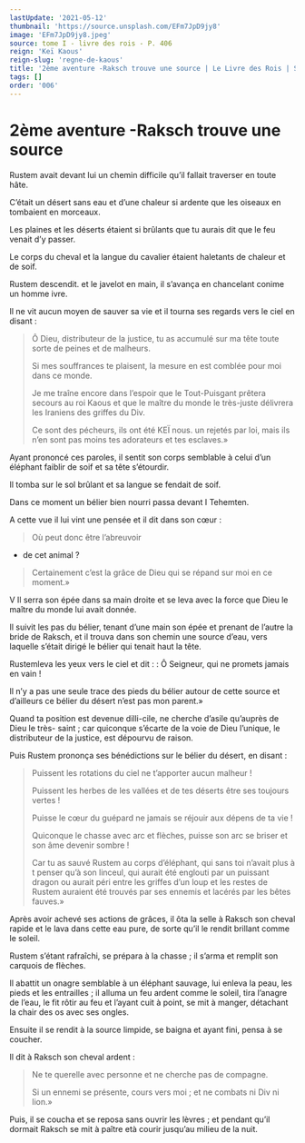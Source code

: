 ```yaml
---
lastUpdate: '2021-05-12'
thumbnail: 'https://source.unsplash.com/EFm7JpD9jy8'
image: 'EFm7JpD9jy8.jpeg'
source: tome I - livre des rois - P. 406
reign: 'Keï Kaous'
reign-slug: 'regne-de-kaous'
title: '2ème aventure -Raksch trouve une source | Le Livre des Rois | Shâhnâmeh'
tags: []
order: '006'
---
```


# 2ème aventure -Raksch trouve une source

Rustem avait devant lui un chemin difficile qu’il fallait traverser en toute hâte.

C’était un désert sans eau et d’une chaleur si ardente que les oiseaux en tombaient en morceaux.

Les plaines et les déserts étaient si brûlants que tu aurais dit que le feu venait d’y passer.

Le corps du cheval et la langue du cavalier étaient haletants de chaleur et de soif.

Rustem descendit. et le javelot en main, il s’avança en chancelant conime un homme ivre.

Il ne vit aucun moyen de sauver sa vie et il tourna ses regards vers le ciel en disant :

> Ô Dieu, distributeur de la justice, tu as accumulé sur ma tête toute sorte de peines et de malheurs.
>
> Si mes souffrances te plaisent, la mesure en est comblée pour moi dans ce monde.
>
> Je me traîne encore dans l’espoir que le Tout-Puisgant prêtera secours au roi Kaous et que le maître du monde le très-juste délivrera les Iraniens des griffes du Div.
>
> Ce sont des pécheurs, ils ont été KEÏ nous. un rejetés par loi, mais ils n’en sont pas moins tes adorateurs et tes esclaves.»

Ayant prononcé ces paroles, il sentit son corps semblable à celui d’un éléphant faiblir de soif et sa tête s’étourdir.

Il tomba sur le sol brûlant et sa langue se fendait de soif.

Dans ce moment un bélier bien nourri passa devant I Tehemten.

A cette vue il lui vint une pensée et il dit dans son cœur :

> Où peut donc être l’abreuvoir
- de cet animal ?
>
> Certainement c’est la grâce de Dieu qui se répand sur moi en ce moment.»

V Il serra son épée dans sa main droite et se leva avec la force que Dieu le maître du monde lui avait donnée.

Il suivit les pas du bélier, tenant d’une main son épée et prenant de l’autre la bride de Raksch, et il trouva dans son chemin une source d’eau, vers laquelle s’était dirigé le bélier qui tenait haut la tête.

Rustemleva les yeux vers le ciel et dit : : Ô Seigneur, qui ne promets jamais en vain !

Il n’y a pas une seule trace des pieds du bélier autour de cette source et d’ailleurs ce bélier du désert n’est pas mon parent.»

Quand ta position est devenue dilli-cile, ne cherche d’asile qu’auprès de Dieu le très-
saint ; car quiconque s’écarte de la voie de Dieu l’unique, le distributeur de la justice, est dépourvu de raison.

Puis Rustem prononça ses bénédictions sur le bélier du désert, en disant :

> Puissent les rotations du ciel ne t’apporter aucun malheur !
>
> Puissent les herbes de les vallées et de tes déserts être 
ses
toujours vertes !
>
> Puisse le cœur du guépard ne jamais se réjouir aux dépens de ta vie !
>
> Quiconque le chasse avec arc et flèches, puisse son arc se briser et son âme devenir sombre !
>
> Car tu as sauvé Rustem au corps d’éléphant, qui sans toi n’avait plus à t penser qu’à son linceul, qui aurait été englouti par un puissant dragon ou aurait péri entre les griffes d’un loup et les restes de Rustem auraient été trouvés par ses ennemis et lacérés par les bêtes fauves.»

Après avoir achevé ses actions de grâces, il ôta la selle à Raksch son cheval rapide et le lava dans cette eau pure, de sorte qu’il le rendit brillant comme le soleil.

Rustem s’étant rafraîchi, se prépara à la chasse ; il s’arma et remplit son carquois de flèches.

Il abattit un onagre semblable à un éléphant sauvage, lui enleva la peau, les pieds et les entrailles ; il alluma un feu ardent comme le soleil, tira l’anagre de l’eau, le fit rôtir au feu et l’ayant cuit à point, se mit à manger, détachant la chair des os avec ses ongles.

Ensuite il se rendit à la source limpide, se baigna et ayant fini, pensa à se coucher.

Il dit à Raksch son cheval ardent :

> Ne te querelle avec personne et ne cherche pas de compagne.
>
> Si un ennemi se présente, cours vers moi ; et ne combats ni Div ni lion.»

Puis, il se coucha et se reposa sans ouvrir les lèvres ; et pendant qu’il dormait Raksch se mit à paître età courir jusqu’au milieu de la nuit.
